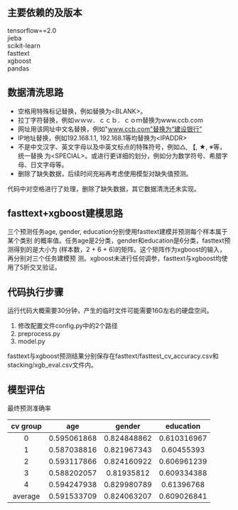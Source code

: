 ## 主要依赖的及版本
tensorflow==2.0  
jieba  
scikit-learn  
fasttext  
xgboost  
pandas  

## 数据清洗思路
* 空格用特殊标记替换，例如替换为\<BLANK\>。
* 拉丁字符替换，例如ｗｗｗ．ｃｃｂ．ｃｏｍ替换为www.ccb.com
* 网址用该网址中文名替换，例如"www.ccb.com"替换为“建设银行”
* IP地址替换，例如192.168.1.1, 192.168.1等均替换为\<IPADDR\>
* 不是中文汉字、英文字母以及中英文标点的特殊符号，例如△, 【, ★, ※等，统一替换
为\<SPECIAL\>。或进行更详细的划分，例如分为数学符号、希腊字母、日文字母等。
* 删除了缺失数据，后续时间充裕再考虑使用模型对缺失值预测。

代码中对空格进行了处理，删除了缺失数据，其它数据清洗还未实现。

## fasttext+xgboost建模思路
三个预测任务age, gender, education分别使用fasttext建模并预测每个样本属于某个类别
的概率值。任务age是2分类，gender和education是6分类，fasttext预测得到的是大小为
(样本数，2 + 6 + 6)的矩阵。这个矩阵作为xgboost的输入，再分别对三个任务建模预
测。xgboost未进行任何调参，fasttext与xgboost均使用了5折交叉验证。

## 代码执行步骤
运行代码大概需要30分钟，产生的临时文件可能需要16G左右的硬盘空间。
1. 修改配置文件config.py中的2个路径
2. preprocess.py
3. model.py

fasttext与xgboost预测结果分别保存在fasttext/fasttest_cv_accuracy.csv和
stacking/xgb_eval.csv文件内。  

## 模型评估
最终预测准确率  

cv group | age | gender | education
:----: | :---: | :---: | :---:
0	| 0.595061868 | 0.824848862 | 0.610316967
1	| 0.587038816 | 0.821967343 | 0.60455393
2	| 0.593117866 | 0.824160922 | 0.606961239
3	| 0.588202057 | 0.81935812 | 0.609334388
4	| 0.594247938 | 0.829980789 | 0.61396768
average	| 0.591533709 | 0.824063207 | 0.609026841
